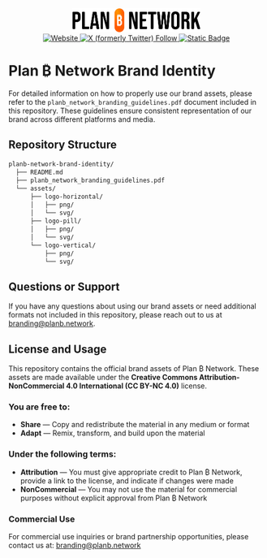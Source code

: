 <div align="center">
  <a href="https://planb.network">
    <picture>
      <source srcset="assets/logo-horizontal/png/logo-horizontal-orange.png" media="(prefers-color-scheme: light)">
      <source srcset="assets/logo-horizontal/png/logo-horizontal-white.png" media="(prefers-color-scheme: dark)">
      <img src="./assets/logo-horizontal/png/black and orange gradient.png" alt="PBN Logo" width="50%">
    </picture>
  </a>
</div>

<div align="center">
  <a href="https://planb.network/">
    <img alt="Website" src="https://img.shields.io/website?up_message=online&down_message=offline&url=https%3A%2F%2Fplanb.network&logo=website&label=%F0%9F%8C%90%20Website&color=ff5c00">
  </a>
  <a href="https://twitter.com/planb_network">
    <img alt="X (formerly Twitter) Follow" src="https://img.shields.io/twitter/follow/planb_network">
  </a>
  <a href="https://t.me/PlanBNetwork_ContentBuilder">
    <img alt="Static Badge" src="https://img.shields.io/badge/community-telegram-blue?logo=telegram">
  </a>
</div>

# Plan ₿ Network Brand Identity

For detailed information on how to properly use our brand assets, please refer to the `planb_network_branding_guidelines.pdf` document included in this repository. These guidelines ensure consistent representation of our brand across different platforms and media.

## Repository Structure

```
planb-network-brand-identity/
  ├── README.md
  ├── planb_network_branding_guidelines.pdf
  └── assets/
      ├── logo-horizontal/
      │   ├── png/
      │   └── svg/
      ├── logo-pill/
      │   ├── png/
      │   └── svg/
      └── logo-vertical/
          ├── png/
          └── svg/
```

## Questions or Support

If you have any questions about using our brand assets or need additional formats not included in this repository, please reach out to us at branding@planb.network.

## License and Usage

This repository contains the official brand assets of Plan ₿ Network. These assets are made available under the **Creative Commons Attribution-NonCommercial 4.0 International (CC BY-NC 4.0)** license.

### You are free to:

- **Share** — Copy and redistribute the material in any medium or format
- **Adapt** — Remix, transform, and build upon the material

### Under the following terms:

- **Attribution** — You must give appropriate credit to Plan ₿ Network, provide a link to the license, and indicate if changes were made
- **NonCommercial** — You may not use the material for commercial purposes without explicit approval from Plan ₿ Network

### Commercial Use

For commercial use inquiries or brand partnership opportunities, please contact us at: branding@planb.network
